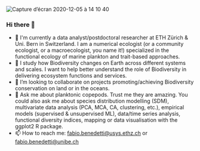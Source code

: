 ![Capture d’écran 2020-12-05 à 14 10 40](https://user-images.githubusercontent.com/75484332/101244006-2bd97300-3704-11eb-806b-2c3d28c3b6e3.png)

### Hi there 👋

 - 🔭 I'm currently a data analyst/postdoctoral researcher at ETH Zürich & Uni. Bern in Switzerland. I am a numerical ecologist (or a community ecologist, or a macroecologist, you name it!) specialized in the functional ecology of marine plankton and trait-based approaches. 
 - 🔭 I study how Biodiversity changes on Earth across different systems and scales. I want to help better understand the role of Biodiversity in delivering ecosystem functions and services.
 - 👯 I’m looking to collaborate on projects promoting/achieving Biodiversity conservation on land or in the oceans.
 - 💬 Ask me about planktonic copepods. Trust me they are amazing. You could also ask me about species distribution modelling (SDM), multivariate data analysis (PCA, MCA, CA, clustering, etc.), empirical models (supervised & unsupervised ML), data/time series analysis, functional diversity indices, mapping or data visualisation with the ggplot2 R package.
 - 📫 How to reach me: fabio.benedetti@usys.ethz.ch or fabio.benedetti@unibe.ch
